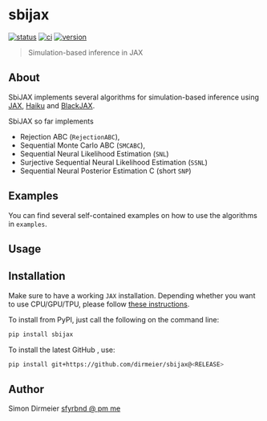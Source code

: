 # sbijax

[![status](http://www.repostatus.org/badges/latest/concept.svg)](http://www.repostatus.org/#concept)
[![ci](https://github.com/dirmeier/sbijax/actions/workflows/ci.yaml/badge.svg)](https://github.com/dirmeier/sbijax/actions/workflows/ci.yaml)
[![version](https://img.shields.io/pypi/v/sbijax.svg?colorB=black&style=flat)](https://pypi.org/project/sbijax/)

> Simulation-based inference in JAX

## About

SbiJAX implements several algorithms for simulation-based inference using
[JAX](https://github.com/google/jax), [Haiku](https://github.com/deepmind/dm-haiku) and [BlackJAX](https://github.com/blackjax-devs/blackjax).

SbiJAX so far implements

- Rejection ABC (`RejectionABC`),
- Sequential Monte Carlo ABC (`SMCABC`),
- Sequential Neural Likelihood Estimation (`SNL`)
- Surjective Sequential Neural Likelihood Estimation (`SSNL`)
- Sequential Neural Posterior Estimation C (short `SNP`)

## Examples

You can find several self-contained examples on how to use the algorithms in `examples`.

## Usage

## Installation

Make sure to have a working `JAX` installation. Depending whether you want to use CPU/GPU/TPU,
please follow [these instructions](https://github.com/google/jax#installation).

To install from PyPI, just call the following on the command line:

```bash
pip install sbijax
```

To install the latest GitHub <RELEASE>, use:

```bash
pip install git+https://github.com/dirmeier/sbijax@<RELEASE>
```

## Author

Simon Dirmeier <a href="mailto:sfyrbnd @ pm me">sfyrbnd @ pm me</a>
